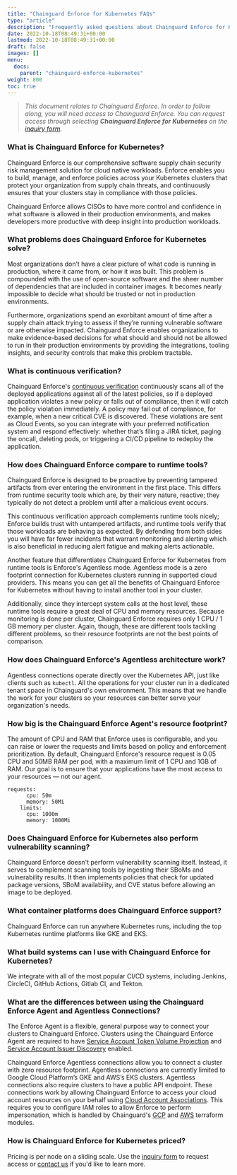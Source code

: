 ```yaml
---
title: "Chainguard Enforce for Kubernetes FAQs"
type: "article"
description: "Frequently asked questions about Chainguard Enforce for Kubernetes"
date: 2022-10-18T08:49:31+00:00
lastmod: 2022-10-18T08:49:31+00:00
draft: false
images: []
menu:
  docs:
    parent: "chainguard-enforce-kubernetes"
weight: 800
toc: true
---
```


> _This document relates to Chainguard Enforce. In order to follow along, you will need access to Chainguard Enforce. You can request access through selecting **Chainguard Enforce for Kubernetes** on the [inquiry form](https://www.chainguard.dev/get-demo?utm_source=docs)._

### What is Chainguard Enforce for Kubernetes?
Chainguard Enforce is our comprehensive software supply chain security risk management solution for cloud native workloads. Enforce enables you to build, manage, and enforce policies across your Kubernetes clusters that protect your organization from supply chain threats, and continuously ensures that your clusters stay in compliance with those policies.

Chainguard Enforce allows CISOs to have more control and confidence in what software is allowed in their production environments, and makes developers more productive with deep insight into production workloads.


### What problems does Chainguard Enforce for Kubernetes solve?
Most organizations don’t have a clear picture of what code is running in production, where it came from, or how it was built. This problem is compounded with the use of open-source software and the sheer number of dependencies that are included in container images. It becomes nearly impossible to decide what should be trusted or not in production environments.

Furthermore, organizations spend an exorbitant amount of time after a supply chain attack trying to assess if they’re running vulnerable software or are otherwise impacted. Chainguard Enforce enables organizations to make evidence-based decisions for what should and should not be allowed to run in their production environments by providing the integrations, tooling insights, and security controls that make this problem tractable. 


### What is continuous verification?

Chainguard Enforce's [continuous verification](../understanding-continuous-verification/) continuously scans all of the deployed applications against all of the latest policies, so if a deployed application violates a new policy or falls out of compliance, then it will catch the policy violation immediately. A policy may fail out of compliance, for example, when a new critical CVE is discovered. These violations are sent as Cloud Events, so you can integrate with your preferred notification system and respond effectively: whether that’s filing a JIRA ticket, paging the oncall, deleting pods, or triggering a CI/CD pipeline to redeploy the application.


### How does Chainguard Enforce compare to runtime tools? 

Chainguard Enforce is designed to be proactive by preventing tampered artifacts from ever entering the environment in the first place. This differs from runtime security tools which are, by their very nature, reactive; they typically do not detect a problem until after a malicious event occurs.

This continuous verification approach complements runtime tools nicely; Enforce builds trust with untampered artifacts, and runtime tools verify that those workloads are behaving as expected. By defending from both sides you will have far fewer incidents that warrant monitoring and alerting which is also beneficial in reducing alert fatigue and making alerts actionable.

Another feature that differentiates Chainguard Enforce for Kubernetes from runtime tools is Enforce's Agentless mode. Agentless mode is a zero footprint connection for Kubernetes clusters running in supported cloud providers. This means you can get all the benefits of Chainguard Enforce for Kubernetes without having to install another tool in your cluster.

Additionally, since they intercept system calls at the host level, these runtime tools require a great deal of CPU and memory resources. Because monitoring is done per cluster, Chainguard Enforce requires only 1 CPU / 1 GB memory per cluster. Again, though, these are different tools tackling different problems, so their resource footprints are not the best points of comparison.


### How does Chainguard Enforce's Agentless architecture work?

Agentless connections operate directly over the Kubernetes API, just like clients such as `kubectl`. All the operations for your cluster run in a dedicated tenant space in Chainguard's own environment.  This means that we handle the work for your clusters so your resources can better serve your organization's needs.  


### How big is the Chainguard Enforce Agent's resource footprint?

The amount of CPU and RAM that Enforce uses is configurable, and you can raise or lower the requests and limits based on policy and enforcement prioritization. By default, Chainguard Enforce's resource request is 0.05 CPU and 50MB RAM per pod, with a maximum limit of 1 CPU and 1GB of RAM. Our goal is to ensure that your applications have the most access to your resources — not our agent.

```
requests:
      cpu: 50m
      memory: 50Mi
    limits:
      cpu: 1000m
      memory: 1000Mi
```


### Does Chainguard Enforce for Kubernetes also perform vulnerability scanning?
Chainguard Enforce doesn't perform vulnerability scanning itself. Instead, it serves to complement scanning tools by ingesting their SBoMs and vulnerability results. It then implements policies that check for updated package versions, SBoM availability, and CVE status before allowing an image to be deployed.


### What container platforms does Chainguard Enforce support?

Chainguard Enforce can run anywhere Kubernetes runs, including the top Kubernetes runtime platforms like GKE and EKS.


### What build systems can I use with Chainguard Enforce for Kubernetes?

We integrate with all of the most popular CI/CD systems, including Jenkins, CircleCI, GitHub Actions, Gitlab CI, and Tekton. 


### What are the differences between using the Chainguard Enforce Agent and Agentless Connections?

The Enforce Agent is a flexible, general purpose way to connect your clusters to Chainguard Enforce. Clusters using the Chainguard Enforce Agent are required to have [Service Account Token Volume Projection](https://kubernetes.io/docs/tasks/configure-pod-container/configure-service-account/#service-account-token-volume-projection) and [Service Account Issuer Discovery](https://kubernetes.io/docs/tasks/configure-pod-container/configure-service-account/#service-account-issuer-discovery) enabled.

Chainguard Enforce Agentless connections allow you to connect a cluster with zero resource footprint. Agentless connections are currently limited to Google Cloud Platform’s GKE and AWS’s EKS clusters. Agentless connections also require clusters to have a public API endpoint. These connections work by allowing Chainguard Enforce to access your cloud account resources on your behalf using [Cloud Account Associations](https://edu.chainguard.dev/chainguard/chainguard-enforce/chainguard-enforce-kubernetes/cloud-account-associations). This requires you to configure IAM roles to allow Enforce to perform impersonation, which is handled by Chainguard's [GCP](https://github.com/chainguard-dev/terraform-google-chainguard-account-association) and [AWS](https://github.com/chainguard-dev/terraform-aws-chainguard-account-association) terraform modules.


### How is Chainguard Enforce for Kubernetes priced?
Pricing is per node on a sliding scale. Use the [inquiry form](https://www.chainguard.dev/get-demo?utm_source=docs) to request access or [contact us](https://www.chainguard.dev/contact) if you'd like to learn more.